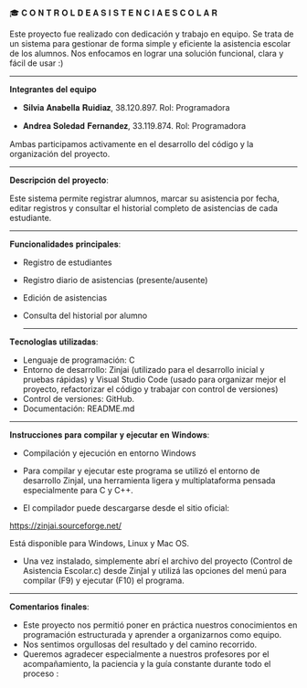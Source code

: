 🎓 𝐂 𝐎 𝐍 𝐓 𝐑 𝐎 𝐋     𝐃 𝐄     𝐀 𝐒 𝐈 𝐒 𝐓 𝐄 𝐍 𝐂 𝐈 𝐀      𝐄 𝐒 𝐂 𝐎 𝐋 𝐀 𝐑  

Este proyecto fue realizado con dedicación y trabajo en equipo. Se trata de un sistema para gestionar de forma simple y eficiente la asistencia escolar de los alumnos.
Nos enfocamos en lograr una solución funcional, clara y fácil de usar :)

---------------------------------------------------------------------------------------------------------------------------------------------------------------

 𝐈𝐧𝐭𝐞𝐠𝐫𝐚𝐧𝐭𝐞𝐬 𝐝𝐞𝐥 𝐞𝐪𝐮𝐢𝐩𝐨 

- 𝐒𝐢𝐥𝐯𝐢𝐚 𝐀𝐧𝐚𝐛𝐞𝐥𝐥𝐚 𝐑𝐮𝐢𝐝𝐢𝐚𝐳,	38.120.897. Rol: Programadora

- 𝐀𝐧𝐝𝐫𝐞𝐚 𝐒𝐨𝐥𝐞𝐝𝐚𝐝 𝐅𝐞𝐫𝐧𝐚𝐧𝐝𝐞𝐳,	33.119.874. Rol: Programadora

Ambas participamos activamente en el desarrollo del código y la organización del proyecto. 

---------------------------------------------------------------------------------------------------------------------------------------------------------------

𝐃𝐞𝐬𝐜𝐫𝐢𝐩𝐜𝐢𝐨́𝐧 𝐝𝐞𝐥 𝐩𝐫𝐨𝐲𝐞𝐜𝐭𝐨:

Este sistema permite registrar alumnos, marcar su asistencia por fecha, editar registros y consultar el historial completo de asistencias de cada estudiante.

---------------------------------------------------------------------------------------------------------------------------------------------------------------

𝐅𝐮𝐧𝐜𝐢𝐨𝐧𝐚𝐥𝐢𝐝𝐚𝐝𝐞𝐬 𝐩𝐫𝐢𝐧𝐜𝐢𝐩𝐚𝐥𝐞𝐬:

- Registro de estudiantes
- Registro diario de asistencias (presente/ausente)
- Edición de asistencias
- Consulta del historial por alumno
  
  ---------------------------------------------------------------------------------------------------------------------------------------------------------------

𝐓𝐞𝐜𝐧𝐨𝐥𝐨𝐠𝐢́𝐚𝐬 𝐮𝐭𝐢𝐥𝐢𝐳𝐚𝐝𝐚𝐬:

- Lenguaje de programación: C
- Entorno de desarrollo: Zinjai (utilizado para el desarrollo inicial y pruebas rápidas) y Visual Studio Code (usado para organizar mejor el proyecto, refactorizar el código y trabajar con control de versiones)
- Control de versiones: GitHub.
- Documentación: README.md

---------------------------------------------------------------------------------------------------------------------------------------------------------------

𝐈𝐧𝐬𝐭𝐫𝐮𝐜𝐜𝐢𝐨𝐧𝐞𝐬 𝐩𝐚𝐫𝐚 𝐜𝐨𝐦𝐩𝐢𝐥𝐚𝐫 𝐲 𝐞𝐣𝐞𝐜𝐮𝐭𝐚𝐫 𝐞𝐧 𝐖𝐢𝐧𝐝𝐨𝐰𝐬:

- Compilación y ejecución en entorno Windows

- Para compilar y ejecutar este programa se utilizó el entorno de desarrollo ZinjaI, una herramienta ligera y multiplataforma pensada especialmente para C y C++.

- El compilador puede descargarse desde el sitio oficial:

https://zinjai.sourceforge.net/

Está disponible para Windows, Linux y Mac OS.

- Una vez instalado, simplemente abrí el archivo del proyecto (Control de Asistencia Escolar.c) desde ZinjaI y utilizá las opciones del menú para compilar (F9) y ejecutar (F10) el programa.

---------------------------------------------------------------------------------------------------------------------------------------------------------------

𝐂𝐨𝐦𝐞𝐧𝐭𝐚𝐫𝐢𝐨𝐬 𝐟𝐢𝐧𝐚𝐥𝐞𝐬: 

- Este proyecto nos permitió poner en práctica nuestros conocimientos en programación estructurada y aprender a organizarnos como equipo.
- Nos sentimos orgullosas del resultado y del camino recorrido.
- Queremos agradecer especialmente a nuestros profesores por el acompañamiento, la paciencia y la guía constante durante todo el proceso :
